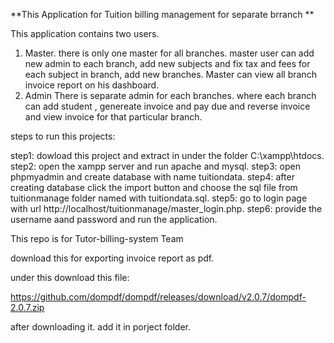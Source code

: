 **This Application for Tuition billing management for separate brranch **

This application contains two users.

1. Master.
      there is only one master for all branches. master user can add new admin to each branch, add new subjects and fix tax and fees for each subject in branch, add new branches.
      Master can view all branch invoice report on his dashboard.
2. Admin
     There is separate admin for each branches.
     where each branch can add student , genereate invoice and pay due and reverse invoice and view invoice for that particular branch.

steps to run this projects:

step1:  dowload this project and extract in under the folder C:\xampp\htdocs.
step2: open the xampp server and run apache and mysql.
step3: open phpmyadmin and create database with name tuitiondata.
step4: after creating database click the import button and choose the sql file from tuitionmanage folder named with tuitiondata.sql.
step5: go to login page with url http://localhost/tuitionmanage/master_login.php.
step6: provide the username aand password and run the application.



This repo is for Tutor-billing-system Team

download this for exporting invoice report as pdf.

under this download this file:

https://github.com/dompdf/dompdf/releases/download/v2.0.7/dompdf-2.0.7.zip

after downloading it. add it in porject folder.

   
